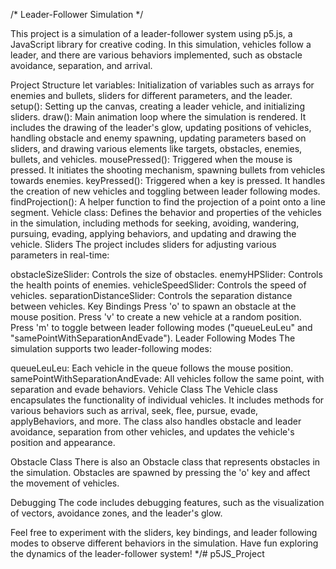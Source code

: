 /* Leader-Follower Simulation */

This project is a simulation of a leader-follower system using p5.js, a JavaScript library for creative coding. In this simulation, vehicles follow a leader, and there are various behaviors implemented, such as obstacle avoidance, separation, and arrival.

Project Structure
let variables: Initialization of variables such as arrays for enemies and bullets, sliders for different parameters, and the leader.
setup(): Setting up the canvas, creating a leader vehicle, and initializing sliders.
draw(): Main animation loop where the simulation is rendered. It includes the drawing of the leader's glow, updating positions of vehicles, handling obstacle and enemy spawning, updating parameters based on sliders, and drawing various elements like targets, obstacles, enemies, bullets, and vehicles.
mousePressed(): Triggered when the mouse is pressed. It initiates the shooting mechanism, spawning bullets from vehicles towards enemies.
keyPressed(): Triggered when a key is pressed. It handles the creation of new vehicles and toggling between leader following modes.
findProjection(): A helper function to find the projection of a point onto a line segment.
Vehicle class: Defines the behavior and properties of the vehicles in the simulation, including methods for seeking, avoiding, wandering, pursuing, evading, applying behaviors, and updating and drawing the vehicle.
Sliders
The project includes sliders for adjusting various parameters in real-time:

obstacleSizeSlider: Controls the size of obstacles.
enemyHPSlider: Controls the health points of enemies.
vehicleSpeedSlider: Controls the speed of vehicles.
separationDistanceSlider: Controls the separation distance between vehicles.
Key Bindings
Press 'o' to spawn an obstacle at the mouse position.
Press 'v' to create a new vehicle at a random position.
Press 'm' to toggle between leader following modes ("queueLeuLeu" and "samePointWithSeparationAndEvade").
Leader Following Modes
The simulation supports two leader-following modes:

queueLeuLeu: Each vehicle in the queue follows the mouse position.
samePointWithSeparationAndEvade: All vehicles follow the same point, with separation and evade behaviors.
Vehicle Class
The Vehicle class encapsulates the functionality of individual vehicles. It includes methods for various behaviors such as arrival, seek, flee, pursue, evade, applyBehaviors, and more. The class also handles obstacle and leader avoidance, separation from other vehicles, and updates the vehicle's position and appearance.

Obstacle Class
There is also an Obstacle class that represents obstacles in the simulation. Obstacles are spawned by pressing the 'o' key and affect the movement of vehicles.

Debugging
The code includes debugging features, such as the visualization of vectors, avoidance zones, and the leader's glow.

Feel free to experiment with the sliders, key bindings, and leader following modes to observe different behaviors in the simulation. Have fun exploring the dynamics of the leader-follower system! */# p5JS_Project
